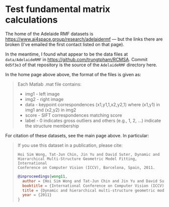 # Test fundamental matrix calculations

The home of the Adelaide RMF datasets is
<https://www.ai4space.group/research/adelaidermf> — but the links there are
broken (I've emailed the first contact listed on that page).

In the meantime, I found what appear to be the data files at `data/AdelaideRMF` in
<https://github.com/trungtpham/RCMSA>.  Commit `0d5f3e3` of that repository is
the source of the `AdelaideRMF` directory here.

In the home page above above, the format of the files is given as:

> Each Matlab .mat file contains:
>
> * img1 - left image
> * img2 - right image
> * data - keypoint correspondences (x1,y1,1,x2,y2,1) where (x1,y1) in img1
>          and (x2,y2) in img2
> * score - SIFT correspondences matching score
> * label - 0 indicates gross outliers and others (e.g., 1, 2, ...)
>         indicate the structure membership

For citation of these datasets, see the main page above.  In particular:

> If you use this dataset in a publication, please cite:
>
>     Hoi Sim Wong, Tat-Jun Chin, Jin Yu and David Suter, Dynamic and
>     Hierarchical Multi-Structure Geometric Model Fitting, International
>     Conference on Computer Vision (ICCV), Barcelona, Spain, 2011.
>
> ```bibtex
> @inproceedings{wong11,
>   author = {Hoi Sim Wong and Tat-Jun Chin and Jin Yu and David Suter},
>   booktitle = {International Conference on Computer Vision (ICCV)},
>   title = {Dynamic and hierarchical multi-structure geometric model fitting},
>   year = {2011}
> }
> ```
